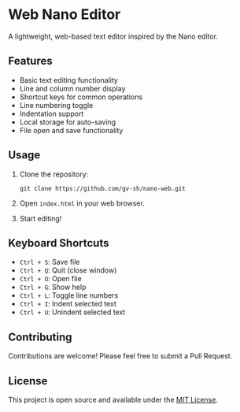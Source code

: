 # Web Nano Editor

A lightweight, web-based text editor inspired by the Nano editor.

## Features

- Basic text editing functionality
- Line and column number display
- Shortcut keys for common operations
- Line numbering toggle
- Indentation support
- Local storage for auto-saving
- File open and save functionality

## Usage

1. Clone the repository:
   ```
   git clone https://github.com/gv-sh/nano-web.git
   ```

2. Open `index.html` in your web browser.

3. Start editing!

## Keyboard Shortcuts

- `Ctrl + S`: Save file
- `Ctrl + Q`: Quit (close window)
- `Ctrl + O`: Open file
- `Ctrl + G`: Show help
- `Ctrl + L`: Toggle line numbers
- `Ctrl + I`: Indent selected text
- `Ctrl + U`: Unindent selected text

## Contributing

Contributions are welcome! Please feel free to submit a Pull Request.

## License

This project is open source and available under the [MIT License](LICENSE).
